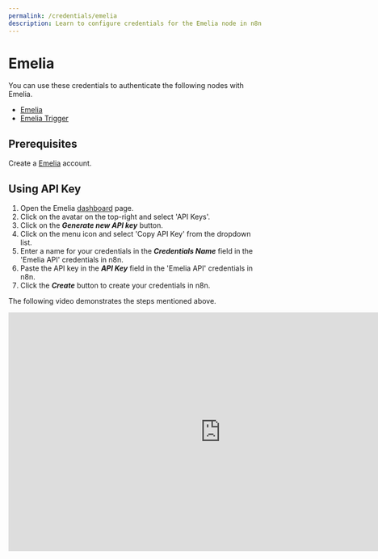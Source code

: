 ```yaml
---
permalink: /credentials/emelia
description: Learn to configure credentials for the Emelia node in n8n
---
```


# Emelia

You can use these credentials to authenticate the following nodes with Emelia.
- [Emelia](../../nodes-library/nodes/Emelia/README.md)
- [Emelia Trigger](../../nodes-library/trigger-nodes/EmeliaTrigger/README.md)

## Prerequisites

Create a [Emelia](https://emelia.io) account.

## Using API Key

1. Open the Emelia [dashboard](https://app.emelia.io/) page.
2. Click on the avatar on the top-right and select 'API Keys'.
3. Click on the ***Generate new API key*** button.
4. Click on the menu icon and select 'Copy API Key' from the dropdown list.
5. Enter a name for your credentials in the ***Credentials Name*** field in the 'Emelia API' credentials in n8n.
6. Paste the API key in the ***API Key*** field in the 'Emelia API' credentials in n8n.
7. Click the ***Create*** button to create your credentials in n8n.

The following video demonstrates the steps mentioned above.

<div class="video-container">
<iframe width="840" height="472.5" src="https://www.youtube.com/embed/XZ4wP1AI9eM" frameborder="0" allow="accelerometer; autoplay; clipboard-write; encrypted-media; gyroscope; picture-in-picture" allowfullscreen></iframe>
</div>

